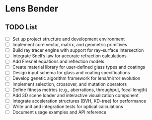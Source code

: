 # Lens Bender

## TODO List

- [ ] Set up project structure and development environment  
- [ ] Implement core vector, matrix, and geometric primitives  
- [ ] Build ray tracer engine with support for ray–surface intersection  
- [ ] Integrate Snell’s law for accurate refraction calculations  
- [ ] Add Fresnel equations and reflection models  
- [ ] Create material library for user-defined glass types and coatings  
- [ ] Design input schema for glass and coating specifications  
- [ ] Develop genetic algorithm framework for lens/mirror evolution  
- [ ] Implement selection, crossover, and mutation operators  
- [ ] Define fitness metrics (e.g., aberrations, throughput, focal length)  
- [ ] Add 3D scene loader and interactive visualization component  
- [ ] Integrate acceleration structures (BVH, KD-tree) for performance  
- [ ] Write unit and integration tests for optical calculations  
- [ ] Document usage examples and API reference  